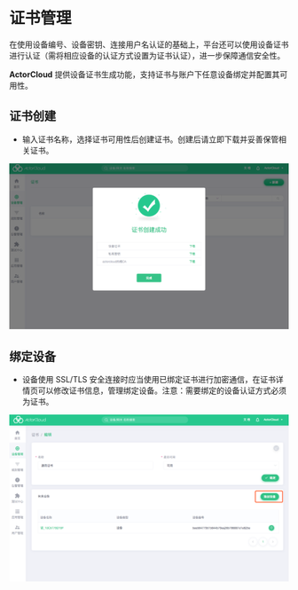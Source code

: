 # 证书管理

在使用设备编号、设备密钥、连接用户名认证的基础上，平台还可以使用设备证书进行认证（需将相应设备的认证方式设置为证书认证），进一步保障通信安全性。

**ActorCloud** 提供设备证书生成功能，支持证书与账户下任意设备绑定并配置其可用性。




## 证书创建

- 输入证书名称，选择证书可用性后创建证书。创建后请立即下载并妥善保管相关证书。

![certs_create](./_assets/certs_create.png)



## 绑定设备

- 设备使用 SSL/TLS 安全连接时应当使用已绑定证书进行加密通信，在证书详情页可以修改证书信息，管理绑定设备。注意：需要绑定的设备认证方式必须为证书。

![certs_bind](_assets/certs_bind.png)
